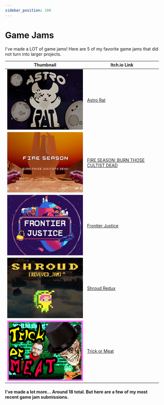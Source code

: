 ```yaml
---
sidebar_position: 100
---
```


# Game Jams

I've made a LOT of game jams! Here are 5 of my favorite game jams that did not turn into larger projects.

|Thumbnail|Itch.io Link|
|-|-|
|![Jam Thumb](/img/jam/astrorat.png)|[Astro Rat](https://godjammit.itch.io/astrorat)|
|![Jam Thumb](/img/jam/cultist.png)|[FIRE SEASON: BURN THOSE CULTIST DEAD](https://godjammit.itch.io/fire-season)|
|![Jam Thumb](/img/jam/frontier.png)|[Frontier Justice](https://godjammit.itch.io/frontier-justice)|
|![Jam Thumb](/img/jam/shroud.gif)|[Shroud Redux](https://godjammit.itch.io/shroud)|
|![Jam Thumb](/img/jam/trickormeat.png)|[Trick or Meat](https://godjammit.itch.io/trick-or-meat)|

#### I've made a lot more... Around 18 total. But here are a few of my most recent game jam submissions.